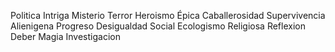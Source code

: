 Politica
Intriga
Misterio
Terror
Heroismo
Épica
Caballerosidad
Supervivencia
Alienigena
Progreso
Desigualdad Social
Ecologismo
Religiosa
Reflexion
Deber
Magia
Investigacion
